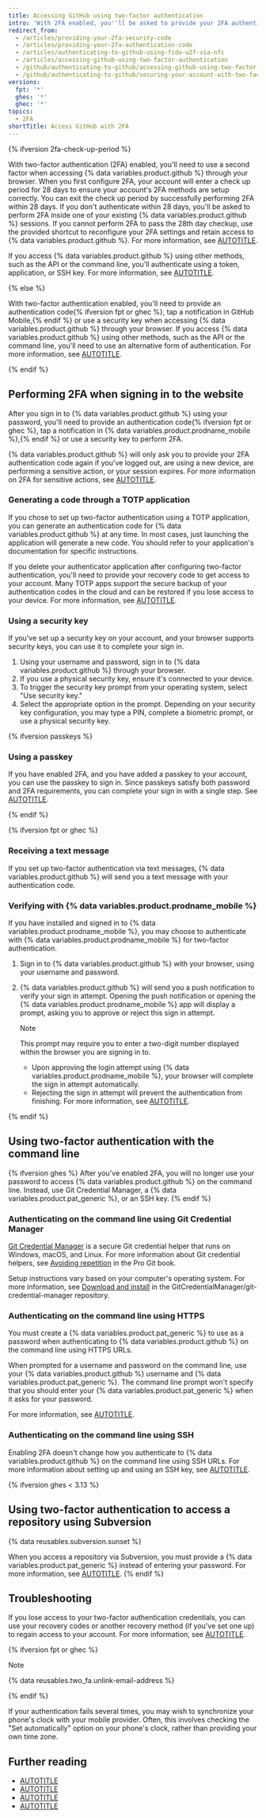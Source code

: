 ```yaml
---
title: Accessing GitHub using two-factor authentication
intro: 'With 2FA enabled, you''ll be asked to provide your 2FA authentication code, as well as your password, when you sign in to {% data variables.product.github %}.'
redirect_from:
  - /articles/providing-your-2fa-security-code
  - /articles/providing-your-2fa-authentication-code
  - /articles/authenticating-to-github-using-fido-u2f-via-nfc
  - /articles/accessing-github-using-two-factor-authentication
  - /github/authenticating-to-github/accessing-github-using-two-factor-authentication
  - /github/authenticating-to-github/securing-your-account-with-two-factor-authentication-2fa/accessing-github-using-two-factor-authentication
versions:
  fpt: '*'
  ghes: '*'
  ghec: '*'
topics:
  - 2FA
shortTitle: Access GitHub with 2FA
---
```


{% ifversion 2fa-check-up-period %}

With two-factor authentication (2FA) enabled, you'll need to use a second factor when accessing {% data variables.product.github %} through your browser. When you first configure 2FA, your account will enter a check up period for 28 days to ensure your account's 2FA methods are setup correctly. You can exit the check up period by successfully performing 2FA within 28 days. If you don't authenticate within 28 days, you'll be asked to perform 2FA inside one of your existing {% data variables.product.github %} sessions. If you cannot perform 2FA to pass the 28th day checkup, use the provided shortcut to reconfigure your 2FA settings and retain access to {% data variables.product.github %}. For more information, see [AUTOTITLE](/authentication/securing-your-account-with-two-factor-authentication-2fa/configuring-two-factor-authentication).

If you access {% data variables.product.github %} using other methods, such as the API or the command line, you'll authenticate using a token, application, or SSH key. For more information, see [AUTOTITLE](/authentication/keeping-your-account-and-data-secure/about-authentication-to-github).

{% else %}

With two-factor authentication enabled, you'll need to provide an authentication code{% ifversion fpt or ghec %}, tap a notification in GitHub Mobile,{% endif %} or use a security key when accessing {% data variables.product.github %} through your browser. If you access {% data variables.product.github %} using other methods, such as the API or the command line, you'll need to use an alternative form of authentication. For more information, see [AUTOTITLE](/authentication/keeping-your-account-and-data-secure/about-authentication-to-github).

{% endif %}

## Performing 2FA when signing in to the website

After you sign in to {% data variables.product.github %} using your password, you'll need to provide an authentication code{% ifversion fpt or ghec %}, tap a notification in {% data variables.product.prodname_mobile %},{% endif %} or use a security key to perform 2FA.

{% data variables.product.github %} will only ask you to provide your 2FA authentication code again if you've logged out, are using a new device, are performing a sensitive action, or your session expires. For more information on 2FA for sensitive actions, see [AUTOTITLE](/authentication/keeping-your-account-and-data-secure/sudo-mode).

### Generating a code through a TOTP application

If you chose to set up two-factor authentication using a TOTP application, you can generate an authentication code for {% data variables.product.github %} at any time. In most cases, just launching the application will generate a new code. You should refer to your application's documentation for specific instructions.

If you delete your authenticator application after configuring two-factor authentication, you'll need to provide your recovery code to get access to your account. Many TOTP apps support the secure backup of your authentication codes in the cloud and can be restored if you lose access to your device. For more information, see [AUTOTITLE](/authentication/securing-your-account-with-two-factor-authentication-2fa/recovering-your-account-if-you-lose-your-2fa-credentials).

### Using a security key

If you've set up a security key on your account, and your browser supports security keys, you can use it to complete your sign in.

1. Using your username and password, sign in to {% data variables.product.github %} through your browser.
1. If you use a physical security key, ensure it's connected to your device.
1. To trigger the security key prompt from your operating system, select "Use security key."
1. Select the appropriate option in the prompt. Depending on your security key configuration, you may type a PIN, complete a biometric prompt, or use a physical security key.

{% ifversion passkeys %}

### Using a passkey

If you have enabled 2FA, and you have added a passkey to your account, you can use the passkey to sign in. Since passkeys satisfy both password and 2FA requirements, you can complete your sign in with a single step. See [AUTOTITLE](/authentication/authenticating-with-a-passkey/about-passkeys).

{% endif %}

{% ifversion fpt or ghec %}

### Receiving a text message

If you set up two-factor authentication via text messages, {% data variables.product.github %} will send you a text message with your authentication code.

### Verifying with {% data variables.product.prodname_mobile %}

If you have installed and signed in to {% data variables.product.prodname_mobile %}, you may choose to authenticate with {% data variables.product.prodname_mobile %} for two-factor authentication.

1. Sign in to {% data variables.product.github %} with your browser, using your username and password.
1. {% data variables.product.github %} will send you a push notification to verify your sign in attempt. Opening the push notification or opening the {% data variables.product.prodname_mobile %} app will display a prompt, asking you to approve or reject this sign in attempt.

   > [!NOTE]
   > This prompt may require you to enter a two-digit number displayed within the browser you are signing in to.

   * Upon approving the login attempt using {% data variables.product.prodname_mobile %}, your browser will complete the sign in attempt automatically.
   * Rejecting the sign in attempt will prevent the authentication from finishing. For more information, see [AUTOTITLE](/authentication/keeping-your-account-and-data-secure).

{% endif %}

## Using two-factor authentication with the command line

{% ifversion ghes %}
After you've enabled 2FA, you will no longer use your password to access {% data variables.product.github %} on the command line. Instead, use Git Credential Manager, a {% data variables.product.pat_generic %}, or an SSH key.
{% endif %}

### Authenticating on the command line using Git Credential Manager

[Git Credential Manager](https://github.com/GitCredentialManager/git-credential-manager/blob/main/README.md) is a secure Git credential helper that runs on Windows, macOS, and Linux. For more information about Git credential helpers, see [Avoiding repetition](https://git-scm.com/docs/gitcredentials#_avoiding_repetition) in the Pro Git book.

Setup instructions vary based on your computer's operating system. For more information, see [Download and install](https://github.com/GitCredentialManager/git-credential-manager/blob/main/README.md#download-and-install) in the GitCredentialManager/git-credential-manager repository.

### Authenticating on the command line using HTTPS

You must create a {% data variables.product.pat_generic %} to use as a password when authenticating to {% data variables.product.github %} on the command line using HTTPS URLs.

When prompted for a username and password on the command line, use your {% data variables.product.github %} username and {% data variables.product.pat_generic %}. The command line prompt won't specify that you should enter your {% data variables.product.pat_generic %} when it asks for your password.

For more information, see [AUTOTITLE](/authentication/keeping-your-account-and-data-secure/creating-a-personal-access-token).

### Authenticating on the command line using SSH

Enabling 2FA doesn't change how you authenticate to {% data variables.product.github %} on the command line using SSH URLs. For more information about setting up and using an SSH key, see [AUTOTITLE](/authentication/connecting-to-github-with-ssh).

{% ifversion ghes < 3.13 %}

## Using two-factor authentication to access a repository using Subversion

{% data reusables.subversion.sunset %}

When you access a repository via Subversion, you must provide a {% data variables.product.pat_generic %} instead of entering your password. For more information, see [AUTOTITLE](/authentication/keeping-your-account-and-data-secure/creating-a-personal-access-token).
{% endif %}

## Troubleshooting

If you lose access to your two-factor authentication credentials, you can use your recovery codes or another recovery method (if you've set one up) to regain access to your account. For more information, see [AUTOTITLE](/authentication/securing-your-account-with-two-factor-authentication-2fa/recovering-your-account-if-you-lose-your-2fa-credentials).

{% ifversion fpt or ghec %}

> [!NOTE]
> {% data reusables.two_fa.unlink-email-address %}

{% endif %}

If your authentication fails several times, you may wish to synchronize your phone's clock with your mobile provider. Often, this involves checking the "Set automatically" option on your phone's clock, rather than providing your own time zone.

## Further reading

* [AUTOTITLE](/authentication/securing-your-account-with-two-factor-authentication-2fa/about-two-factor-authentication)
* [AUTOTITLE](/authentication/securing-your-account-with-two-factor-authentication-2fa/configuring-two-factor-authentication)
* [AUTOTITLE](/authentication/securing-your-account-with-two-factor-authentication-2fa/configuring-two-factor-authentication-recovery-methods)
* [AUTOTITLE](/authentication/securing-your-account-with-two-factor-authentication-2fa/recovering-your-account-if-you-lose-your-2fa-credentials)
